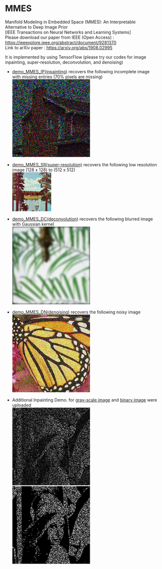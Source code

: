 # MMES
Manifold Modeling in Embedded Space (MMES): An Interpretable Alternative to Deep Image Prior <br>
[IEEE Transactions on Neural Networks and Learning Systems] <br>
Please download our paper from IEEE (Open Access) : https://ieeexplore.ieee.org/abstract/document/9281370 <br>
Link to arXiv paper : https://arxiv.org/abs/1908.02995

It is implemented by using TensorFlow (please try our codes for image inpainting, super-resolution, deconvolution, and denoising)

 - [demo_MMES_IP(inpainting)](demo_MMES_IP(inpainting).ipynb) recovers the following incomplete image with missing entries (70% pixels are missing) <br>
 ![missing](input_IP_house_70_missing.png)
 
 - [demo_MMES_SR(super-resolution)](demo_MMES_SR(superresolution).ipynb) recovers the following low resolution image (128 x 128) to (512 x 512) <br>
 ![lowres](input_SR_sailboat_low_res_128.png)
 
 - [demo_MMES_DC(deconvolution)](demo_MMES_DC(deconvolution).ipynb) recovers the following blurred image with Gaussian kernel <br>
 ![blurred](input_DC_leaves_blur15.png)
 
 - [demo_MMES_DN(denoising)](demo_MMES_DN(denoising).ipynb) recovers the following noisy image <br>
 ![noisy](input_DN_butterfly_sig40.png)
 
 - Additional Inpainting Demo. for [gray-scale image](demo_MMES_IP(inpainting)_gray.ipynb) and [binary image](demo_MMES_IP(inpainting)_binary.ipynb) were uploaded <br>
 ![gray](Lena_ms70.png) 
 ![binary](Lena_ms70_binary(1or255).png)
